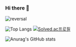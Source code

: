 ### Hi there 👋

![reversal](https://capsule-render.vercel.app/api?type=rect&text=CodeLian&fontAlign=30&fontSize=30&desc=A%20developer%20who%20learns%20and%20grows.&descAlign=60&descAlignY=50&theme=cobalt)

![Top Langs](https://github-readme-stats.vercel.app/api/top-langs/?username=anuraghazra&layout=compact&theme=ambient_gradient)
[![Solved.ac프로필](http://mazassumnida.wtf/api/v2/generate_badge?boj=dev_codelian)](https://solved.ac/dev_codelian)

![Anurag's GitHub stats](https://github-readme-stats.vercel.app/api?username=psmoon7304&show_icons=true&theme=ambient_gradient)
<!--
**psmoon7304/psmoon7304** is a ✨ _special_ ✨ repository because its `README.md` (this file) appears on your GitHub profile.

Here are some ideas to get you started:

- 🔭 I’m currently working on ...
- 🌱 I’m currently learning ...
- 👯 I’m looking to collaborate on ...
- 🤔 I’m looking for help with ...
- 💬 Ask me about ...
- 📫 How to reach me: ...
- 😄 Pronouns: ...
- ⚡ Fun fact: ...
-->

